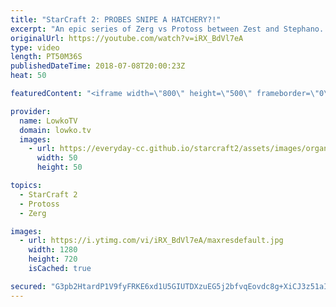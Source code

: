 ```yaml
---
title: "StarCraft 2: PROBES SNIPE A HATCHERY?!"
excerpt: "An epic series of Zerg vs Protoss between Zest and Stephano. Subscribe for more videos: http://lowko.tv/youtube Solar vs INnoVation: https://goo.gl/gVzpyJ  Super good series. Both players show very high level of gameplay with engagements going on everywhere. It turns out however, that Probes can snipe"
originalUrl: https://youtube.com/watch?v=iRX_BdVl7eA
type: video
length: PT50M36S
publishedDateTime: 2018-07-08T20:00:23Z
heat: 50

featuredContent: "<iframe width=\"800\" height=\"500\" frameborder=\"0\" src=\"https://www.youtube.com/embed/iRX_BdVl7eA\" allow=\"accelerometer; autoplay; encrypted-media; gyroscope; picture-in-picture\" allowfullscreen></iframe>"

provider:
  name: LowkoTV
  domain: lowko.tv
  images:
    - url: https://everyday-cc.github.io/starcraft2/assets/images/organizations/lowko.tv-50x50.jpg
      width: 50
      height: 50

topics:
  - StarCraft 2
  - Protoss
  - Zerg

images:
  - url: https://i.ytimg.com/vi/iRX_BdVl7eA/maxresdefault.jpg
    width: 1280
    height: 720
    isCached: true

secured: "G3pb2HtardP1V9fyFRKE6xd1U5GIUTDXzuEG5j2bfvqEovdc8g+XiCJ3z51aIVD44aEBvHC+gBOg1uz2+/l/JNVNFJYRqLqRAqi7TzVtcPJmlPUs/gs46Lc26PwnFTarIPVkedQ2fwJev1xZuDOsmtjSLLQ1XrXZ4uVNErXuN4jsjg1VUvpLljaKir+brx+cuP+uEdC2Txjh5OZgDDOLtArx0cfJPJe40fj4jYE2xjMAil5DfZ1A/JZ6IVNWHKk5fJKpP5fwRhrWmSvp9NAcalcqRn/TtikfEGjq2z3LqsBLjOMXn01Cg45AyXOmHOhzovRCH74+6nGbpruhJbhX5tDxN6d6YZy8Q4Uc9KkC0vF3e1OUg6YXVbafN/wyuAllVr1GimhvLqR52knX4iTEwPxTc4EMKj6TaO394gMRddZCa841Qn7R7IkKl5RLo+8r;C8J4MIw8cqFEJWxmfBgpng=="
---
```


